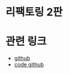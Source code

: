 # 리팩토링 2판 

# 관련 링크 
- [github](https://github.com/WegraLee/Refactoring)
- [code github](https://github.com/wickedwukong/martin-fowler-refactoring-2nd)
